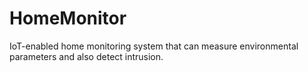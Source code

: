 # HomeMonitor
IoT-enabled home monitoring system that can measure environmental parameters and also detect intrusion.
